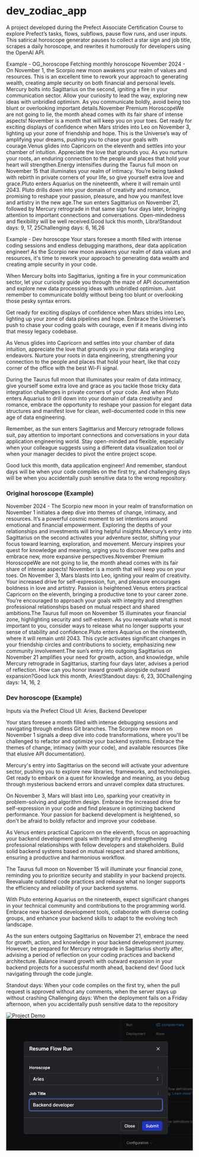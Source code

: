 # dev_zodiac_app
A project developed during the Prefect Associate Certification Course to explore Prefect’s tasks, flows, subflows, pause flow runs, and user inputs. This satirical horoscope generator pauses to collect a star sign and job title, scrapes a daily horoscope, and rewrites it humorously for developers using the OpenAI API.

Example - OG_horoscope
Fetching monthly horoscope
November 2024 - On November 1, the Scorpio new moon awakens your realm of values and resources. This is an excellent time to rework your approach to generating wealth, creating ample security on both financial and personal levels. Mercury bolts into Sagittarius on the second, igniting a fire in your communication sector. Allow your curiosity to lead the way, exploring new ideas with unbridled optimism. As you communicate boldly, avoid being too blunt or overlooking important details.November Premium HoroscopeWe are not going to lie, the month ahead comes with its fair share of intense aspects! November is a month that will keep you on your toes. Get ready for exciting displays of confidence when Mars strides into Leo on November 3, lighting up your zone of friendship and hope. This is the Universe’s way of amplifying your dreams, pushing you to chase your goals with courage.Venus glides into Capricorn on the eleventh and settles into your chamber of intuition. Appreciate the love that grounds you. As you nurture your roots, an enduring connection to the people and places that hold your heart will strengthen.Energy intensifies during the Taurus full moon on November 15 that illuminates your realm of intimacy. You’re being tasked with rebirth in private corners of your life, so give yourself extra love and grace.Pluto enters Aquarius on the nineteenth, where it will remain until 2043. Pluto drills down into your domain of creativity and romance, promising to reshape your passion, pleasure, and how you manifest love and artistry in the new age.The sun enters Sagittarius on November 21, followed by Mercury retrograde in that same sign four days later, bringing attention to important connections and conversations. Open-mindedness and flexibility will be well received.Good luck this month, Libra!Standout days: 9, 17, 25Challenging days: 6, 16,26

Example - Dev horoscope
Your stars foresee a month filled with intense coding sessions and endless debugging marathons, dear data application engineer! As the Scorpio new moon awakens your realm of data values and resources, it's time to rework your approach to generating data wealth and creating ample security in your code.

When Mercury bolts into Sagittarius, igniting a fire in your communication sector, let your curiosity guide you through the maze of API documentation and explore new data processing ideas with unbridled optimism. Just remember to communicate boldly without being too blunt or overlooking those pesky syntax errors.

Get ready for exciting displays of confidence when Mars strides into Leo, lighting up your zone of data pipelines and hope. Embrace the Universe's push to chase your coding goals with courage, even if it means diving into that messy legacy codebase.

As Venus glides into Capricorn and settles into your chamber of data intuition, appreciate the love that grounds you in your data wrangling endeavors. Nurture your roots in data engineering, strengthening your connection to the people and places that hold your heart, like that cozy corner of the office with the best Wi-Fi signal.

During the Taurus full moon that illuminates your realm of data intimacy, give yourself some extra love and grace as you tackle those tricky data integration challenges in private corners of your code. And when Pluto enters Aquarius to drill down into your domain of data creativity and romance, embrace the opportunity to reshape your passion for elegant data structures and manifest love for clean, well-documented code in this new age of data engineering.

Remember, as the sun enters Sagittarius and Mercury retrograde follows suit, pay attention to important connections and conversations in your data application engineering world. Stay open-minded and flexible, especially when your colleague suggests using a different data visualization tool or when your manager decides to pivot the entire project scope.

Good luck this month, data application engineer! And remember, standout days will be when your code compiles on the first try, and challenging days will be when you accidentally push sensitive data to the wrong repository.


### Original horoscope (Example)
November 2024 - The Scorpio new moon in your realm of transformation on November 1 initiates a deep dive into themes of change, intimacy, and resources. It’s a powerful cosmic moment to set intentions around emotional and financial empowerment. Exploring the depths of your relationships and investments will bring helpful insights.Mercury’s entry into Sagittarius on the second activates your adventure sector, shifting your focus toward learning, exploration, and movement. Mercury inspires your quest for knowledge and meaning, urging you to discover new paths and embrace new, more expansive perspectives.November Premium HoroscopeWe are not going to lie, the month ahead comes with its fair share of intense aspects! November is a month that will keep you on your toes. On November 3, Mars blasts into Leo, igniting your realm of creativity. Your increased drive for self-expression, fun, and pleasure encourages boldness in love and artistry. Passion is heightened.Venus enters practical Capricorn on the eleventh, bringing a productive tone to your career zone. You’re encouraged to approach your goals with integrity and strengthen professional relationships based on mutual respect and shared ambitions.The Taurus full moon on November 15 illuminates your financial zone, highlighting security and self-esteem. As you reevaluate what is most important to you, consider ways to release what no longer supports your sense of stability and confidence.Pluto enters Aquarius on the nineteenth, where it will remain until 2043. This cycle activates significant changes in your friendship circles and contributions to society, emphasizing new community involvement.The sun’s entry into outgoing Sagittarius on November 21 amplifies your need for growth, action, and knowledge, while Mercury retrograde in Sagittarius, starting four days later, advises a period of reflection. How can you honor inward growth alongside outward expansion?Good luck this month, Aries!Standout days: 6, 23, 30Challenging days: 14, 16, 2

### Dev horoscope (Example)
Inputs via the Prefect Cloud UI: Aries, Backend Developer

Your stars foresee a month filled with intense debugging sessions and navigating through endless Git branches. The Scorpio new moon on November 1 signals a deep dive into code transformations, where you'll be challenged to refactor and optimize your backend systems. Embrace the themes of change, intimacy (with your code), and available resources (like that elusive API documentation).

Mercury's entry into Sagittarius on the second will activate your adventure sector, pushing you to explore new libraries, frameworks, and technologies. Get ready to embark on a quest for knowledge and meaning, as you debug through mysterious backend errors and unravel complex data structures.

On November 3, Mars will blast into Leo, sparking your creativity in problem-solving and algorithm design. Embrace the increased drive for self-expression in your code and find pleasure in optimizing backend performance. Your passion for backend development is heightened, so don't be afraid to boldly refactor and improve your codebase.

As Venus enters practical Capricorn on the eleventh, focus on approaching your backend development goals with integrity and strengthening professional relationships with fellow developers and stakeholders. Build solid backend systems based on mutual respect and shared ambitions, ensuring a productive and harmonious workflow.

The Taurus full moon on November 15 will illuminate your financial zone, reminding you to prioritize security and stability in your backend projects. Reevaluate outdated code practices and release what no longer supports the efficiency and reliability of your backend systems.

With Pluto entering Aquarius on the nineteenth, expect significant changes in your technical community and contributions to the programming world. Embrace new backend development tools, collaborate with diverse coding groups, and enhance your backend skills to adapt to the evolving tech landscape.

As the sun enters outgoing Sagittarius on November 21, embrace the need for growth, action, and knowledge in your backend development journey. However, be prepared for Mercury retrograde in Sagittarius shortly after, advising a period of reflection on your coding practices and backend architecture. Balance inward growth with outward expansion in your backend projects for a successful month ahead, backend dev! Good luck navigating through the code jungle.

Standout days: When your code compiles on the first try, when the pull request is approved without any comments, when the server stays up without crashing
Challenging days: When the deployment fails on a Friday afternoon, when you accidentally push sensitive data to the repository

![Project Demo](images/pf_userinput.png)
![Project Demo](images/pf_userinput2.png)